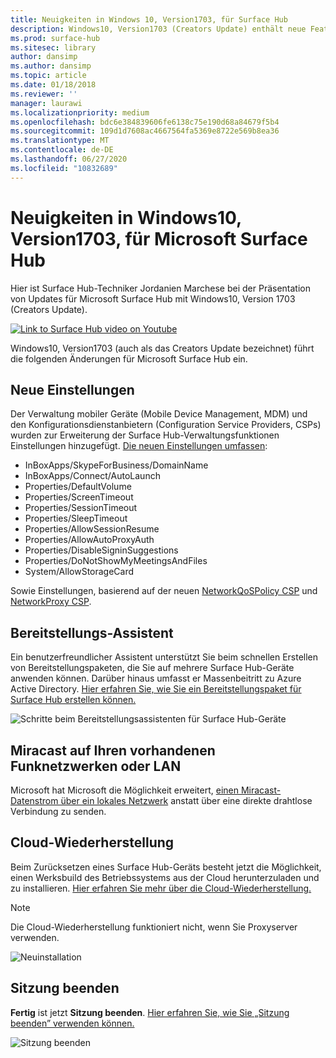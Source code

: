 ```yaml
---
title: Neuigkeiten in Windows 10, Version1703, für Surface Hub
description: Windows10, Version1703 (Creators Update) enthält neue Features für Microsoft Surface Hub.
ms.prod: surface-hub
ms.sitesec: library
author: dansimp
ms.author: dansimp
ms.topic: article
ms.date: 01/18/2018
ms.reviewer: ''
manager: laurawi
ms.localizationpriority: medium
ms.openlocfilehash: bdc6e384839606fe6138c75e190d68a84679f5b4
ms.sourcegitcommit: 109d1d7608ac4667564fa5369e8722e569b8ea36
ms.translationtype: MT
ms.contentlocale: de-DE
ms.lasthandoff: 06/27/2020
ms.locfileid: "10832689"
---
```

# Neuigkeiten in Windows10, Version1703, für Microsoft Surface Hub

Hier ist Surface Hub-Techniker Jordanien Marchese bei der Präsentation von Updates für Microsoft Surface Hub mit Windows10, Version 1703 (Creators Update). 

<a href="https://www.youtube.com/watch?v=R8tX10VIgq0" target="_blank"> <img src="images/whats-new-video-thumbnail.png" alt="Link to Surface Hub video on Youtube" /></a>

Windows10, Version1703 (auch als das Creators Update bezeichnet) führt die folgenden Änderungen für Microsoft Surface Hub ein.

## Neue Einstellungen

Der Verwaltung mobiler Geräte (Mobile Device Management, MDM) und den Konfigurationsdienstanbietern (Configuration Service Providers, CSPs) wurden zur Erweiterung der Surface Hub-Verwaltungsfunktionen Einstellungen hinzugefügt. [Die neuen Einstellungen umfassen](manage-settings-with-mdm-for-surface-hub.md):

- InBoxApps/SkypeForBusiness/DomainName
- InBoxApps/Connect/AutoLaunch
- Properties/DefaultVolume
- Properties/ScreenTimeout
- Properties/SessionTimeout
- Properties/SleepTimeout
- Properties/AllowSessionResume
- Properties/AllowAutoProxyAuth
- Properties/DisableSigninSuggestions
- Properties/DoNotShowMyMeetingsAndFiles
- System/AllowStorageCard

Sowie Einstellungen, basierend auf der neuen [NetworkQoSPolicy CSP](https://msdn.microsoft.com/windows/hardware/commercialize/customize/mdm/networkqospolicy-csp) und [NetworkProxy CSP](https://msdn.microsoft.com/windows/hardware/commercialize/customize/mdm/networkproxy-csp).
</br>

## Bereitstellungs-Assistent

Ein benutzerfreundlicher Assistent unterstützt Sie beim schnellen Erstellen von Bereitstellungspaketen, die Sie auf mehrere Surface Hub-Geräte anwenden können. Darüber hinaus umfasst er Massenbeitritt zu Azure Active Directory. [Hier erfahren Sie, wie Sie ein Bereitstellungspaket für Surface Hub erstellen können.](provisioning-packages-for-certificates-surface-hub.md)

![Schritte beim Bereitstellungsassistenten für Surface Hub-Geräte](images/wcd-wizard.png)
    
## Miracast auf Ihren vorhandenen Funknetzwerken oder LAN 

Microsoft hat Microsoft die Möglichkeit erweitert, [einen Miracast-Datenstrom über ein lokales Netzwerk](miracast-over-infrastructure.md) anstatt über eine direkte drahtlose Verbindung zu senden. 
    
## Cloud-Wiederherstellung

Beim Zurücksetzen eines Surface Hub-Geräts besteht jetzt die Möglichkeit, einen Werksbuild des Betriebssystems aus der Cloud herunterzuladen und zu installieren. [Hier erfahren Sie mehr über die Cloud-Wiederherstellung.](device-reset-surface-hub.md#cloud-recovery)

>[!NOTE]
>Die Cloud-Wiederherstellung funktioniert nicht, wenn Sie Proxyserver verwenden.
    
![Neuinstallation](images/reinstall.png)
    
## Sitzung beenden

**Fertig** ist jetzt **Sitzung beenden**. [Hier erfahren Sie, wie Sie „Sitzung beenden” verwenden können.](i-am-done-finishing-your-surface-hub-meeting.md) 

![Sitzung beenden](images/end-session.png)



 

 
